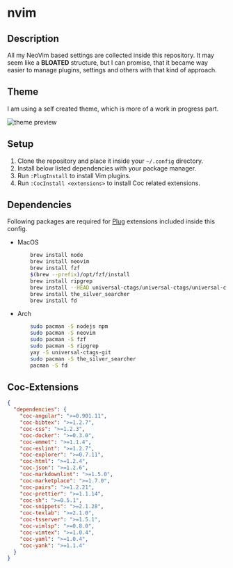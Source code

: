 # nvim

## Description

All my NeoVim based settings are collected inside this repository.
It may seem like a **BLOATED** structure, but I can promise, that it became way
easier to manage plugins, settings and others with that kind of
approach.

## Theme

I am using a self created theme, which is more of a work in progress part.

![theme preview](https://github.com/chrisfroeschl/nvim/blob/master/theme.png)

## Setup

1. Clone the repository and place it inside your `~/.config` directory.
2. Install below listed dependencies with your package manager.
3. Run `:PlugInstall` to install Vim plugins.
4. Run `:CocInstall <extensions>` to install Coc related extensions.

## Dependencies

Following packages are required for [Plug](https://github.com/junegunn/vim-plug)
extensions included inside this config.

- MacOS

    ```bash
        brew install node
        brew install neovim
        brew install fzf
        $(brew --prefix)/opt/fzf/install
        brew install ripgrep
        brew install --HEAD universal-ctags/universal-ctags/universal-ctags
        brew install the_silver_searcher
        brew install fd
    ```

- Arch

    ```bash
        sudo pacman -S nodejs npm
        sudo pacman -S neovim
        sudo pacman -S fzf
        sudo pacman -S ripgrep
        yay -S universal-ctags-git
        sudo pacman -S the_silver_searcher
        pacman -S fd
    ```

## Coc-Extensions

```json
{
  "dependencies": {
    "coc-angular": ">=0.901.11",
    "coc-bibtex": ">=1.2.7",
    "coc-css": ">=1.2.3",
    "coc-docker": ">=0.3.0",
    "coc-emmet": ">=1.1.4",
    "coc-eslint": ">=1.2.7",
    "coc-explorer": ">=0.7.11",
    "coc-html": ">=1.2.4",
    "coc-json": ">=1.2.6",
    "coc-markdownlint": ">=1.5.0",
    "coc-marketplace": ">=1.7.0",
    "coc-pairs": ">=1.2.21",
    "coc-prettier": ">=1.1.14",
    "coc-sh": ">=0.5.1",
    "coc-snippets": ">=2.1.28",
    "coc-texlab": ">=2.1.0",
    "coc-tsserver": ">=1.5.1",
    "coc-vimlsp": ">=0.8.0",
    "coc-vimtex": ">=1.0.4",
    "coc-yaml": ">=1.0.4",
    "coc-yank": ">=1.1.4"
  }
}
```
